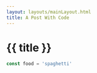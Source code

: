```yaml
---
layout: layouts/mainLayout.html
title: A Post With Code
---
```


# {{ title }}

```js
const food = 'spaghetti'
```
